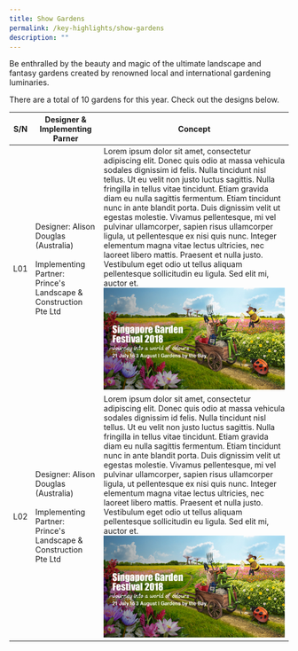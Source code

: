 ```yaml
---
title: Show Gardens
permalink: /key-highlights/show-gardens
description: ""
---
```

Be enthralled by the beauty and magic of the ultimate landscape and fantasy gardens created by renowned local and international gardening luminaries.

There are a total of 10 gardens for this year. Check out the designs below.



| S/N | Designer & Implementing Parner | Concept |
| -------- | -------- | -------- |
| L01    | Designer: Alison Douglas (Australia) <br> <br> Implementing Partner: Prince's Landscape & Construction Pte Ltd     | Lorem ipsum dolor sit amet, consectetur adipiscing elit. Donec quis odio at massa vehicula sodales dignissim id felis. Nulla tincidunt nisl tellus. Ut eu velit non justo luctus sagittis. Nulla fringilla in tellus vitae tincidunt. Etiam gravida diam eu nulla sagittis fermentum. Etiam tincidunt nunc in ante blandit porta. Duis dignissim velit ut egestas molestie. Vivamus pellentesque, mi vel pulvinar ullamcorper, sapien risus ullamcorper ligula, ut pellentesque ex nisi quis nunc. Integer elementum magna vitae lectus ultricies, nec laoreet libero mattis. Praesent et nulla justo. Vestibulum eget odio ut tellus aliquam pellentesque sollicitudin eu ligula. Sed elit mi, auctor et.   ![](/images/NP18_3261%20-%20SGF2018_Digital_FBcover_R4_FA.jpg) |
|L02 | Designer: Alison Douglas (Australia) <br> <br> Implementing Partner: Prince's Landscape & Construction Pte Ltd     | Lorem ipsum dolor sit amet, consectetur adipiscing elit. Donec quis odio at massa vehicula sodales dignissim id felis. Nulla tincidunt nisl tellus. Ut eu velit non justo luctus sagittis. Nulla fringilla in tellus vitae tincidunt. Etiam gravida diam eu nulla sagittis fermentum. Etiam tincidunt nunc in ante blandit porta. Duis dignissim velit ut egestas molestie. Vivamus pellentesque, mi vel pulvinar ullamcorper, sapien risus ullamcorper ligula, ut pellentesque ex nisi quis nunc. Integer elementum magna vitae lectus ultricies, nec laoreet libero mattis. Praesent et nulla justo. Vestibulum eget odio ut tellus aliquam pellentesque sollicitudin eu ligula. Sed elit mi, auctor et.   ![](/images/NP18_3261%20-%20SGF2018_Digital_FBcover_R4_FA.jpg) |


